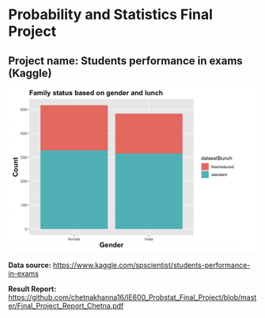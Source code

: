 # Probability and Statistics Final Project
  


## Project name: Students performance in exams (Kaggle)
![Students performance in exams (Kaggle)](https://github.com/chetnakhanna16/IE6200_ProbStat_Final_Project/blob/master/Project_icon_image.jpeg)

**Data source:** https://www.kaggle.com/spscientist/students-performance-in-exams

**Result Report:** https://github.com/chetnakhanna16/IE600_Probstat_Final_Project/blob/master/Final_Project_Report_Chetna.pdf

